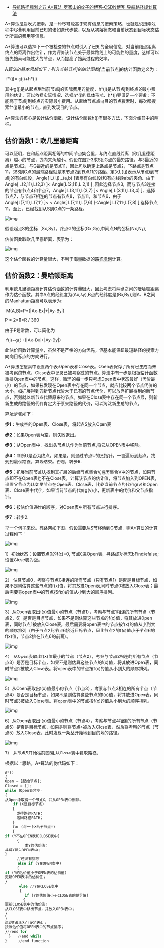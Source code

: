 - [导航路径规划之五 A*算法_罗家山的蚊子的博客-CSDN博客_导航路径规划算法](https://blog.csdn.net/autonavi2012/article/details/80923431)

 A*算法是启发式搜索，是一种尽可能基于现有信息的搜索策略，也就是说搜索过程中尽量利用目前已知的诸如迭代步数，以及从初始状态和当前状态到目标状态估计所需的费用等信息。

  A*算法可以选择下一个被检查的节点时引入了已知的全局信息，对当前结点距离终点的距离作出估计，作为评价该节点处于最优路线上的可能性的量度，这样可以首先搜索可能性大的节点，从而提高了搜索过程的效率。

  A*算法的基本思想如下：引入当前节点j的估计函数f*,当前节点j的估计函数定义为：

​              f*(j)= g(j)+h*(j)

其中g(j)是从起点到当前节点j的实际费用的量度，h*(j)是从节点j到终点的最小费用的估计，可以依据实际情况，选择h*(j)的具体形式，h*(j)要满足一个要求：不能高于节点j到终点的实际最小费用。从起始节点点向目的节点搜索时，每次都搜索f*(j)最小的节点，直到发现目的节点。

A*算法的核心是设计估价函数，设计估价函数h(j)有很多方法，下面介绍其中的两种。

## **估价函数1：欧几里德距离**

可以证明，在和起点距离相等的中间节点集合里，与终点直线距离（欧几里德距离）越小的节点，方向夹角越小。假设在图2-3求S到G点的最短路径，与S最近的点是节点2，与G最近的是节点11，因此可以确定上路点是节点2，下路点是节点11，求S到G点的最短路径就是求节点2到节点11的路径。定义L(i,j)表示从节点i到节点j的有向线段，Angle[ L(I,j),L(a,b) ]表示有向线段ij和有向线段ab的夹角。由于Angle[ L(2,11),L(2,3) ]< Angle[L(2,11),L(2,1) ] ,因此选择节点3，而与节点3连接的节点有节点4和节点7，Angle[ L(3,11),L(3,7) ]< Angle[ L(3,11),L(3,4) ]，选择节点7，与节点7相连的节点有节点8，节点11，和节点6，由于Angle[L(7,11),L(7,11) ]< < Angle[ L(7,11),L(7,6) ]<Angle[ L(7,11),L(7,8) ],选择节点11，至此，已经找到从S到G点的一条路径。

![img](https://img-blog.csdn.net/20180705104608664?watermark/2/text/aHR0cHM6Ly9ibG9nLmNzZG4ubmV0L2F1dG9uYXZpMjAxMg==/font/5a6L5L2T/fontsize/400/fill/I0JBQkFCMA==/dissolve/70)



假设起点S的坐标（Sx,Sy），终点G的坐标(Gx,Gy),中间点N的坐标(Nx,Ny),

估价函数取欧几里德距离，表示为：

![img](https://img-blog.csdn.net/20180705104627982?watermark/2/text/aHR0cHM6Ly9ibG9nLmNzZG4ubmV0L2F1dG9uYXZpMjAxMg==/font/5a6L5L2T/fontsize/400/fill/I0JBQkFCMA==/dissolve/70)



这个估价函数的计算量很大，不利于海量数据的[路径规划](https://so.csdn.net/so/search?q=路径规划&spm=1001.2101.3001.7020)计算。

## **估价函数2：曼哈顿距离**

利用欧几里德距离计算估价函数的计算量很大，因此考虑将两点之间的曼哈顿距离作为估价函数。其中A点的经纬度为(Ax,Ay),B点的经纬度是(Bx,By),则A、B之间的Manhattan距离可以表示为:

​               M(A,B)=P*(|Ax-Bx|+|Ay-By|)

P = 2*∏*R / 360

由于P是常数，可以简化为

​               f(j)=g(j)+(|Ax-Bx|+|Ay-By|)

此估价函数计算量小，虽然不是严格的方向优先，但基本能保证最短路径的搜索方向向目标点的方向进行。

​    A*算法在搜索中设置两个表:Open表和Close表。Open表保存了所有已生成而未被考察的节点，Close表中记录已被考察过的节点。算法中有一步是根据估计函数重排Open表中的节点，这样，循环的每一步只考虑Open表中状态最好（代价最小）的节点，如果被发现在Open表中存在同一个节点，就应比较两个节点代价的大小，如扩展得到的新节点代价大于已有的节点代价，可以放弃扩展得到的新节点，否则就以新节点代替原来的节点。如果在Close表中存在同一个节点号，则新新生成的路径的代价肯定大于原来路径的代价，可以淘汰新生成的节点。

算法步骤如下：

**步1**：生成空的Open表、Close表，将起点S放入Open表

**步2**：如果Open表为空，则失败退出。

**步3**：从Open表中，找出头节点U,作为当前节点,将它从OPEN表中移除。

**步4**：判断U是否为终点，如果是，则通过节点U的父指针，一直遍历到起点，找到到最优路径，算法结束。否则，转步5.

**步5**：扩展当前节点U,找到其扩展的后继节点集合V,遍历集合V中的节点，如果节点即不在Open表也不在Close表，计算该节点的估计值，将节点加入到OPEN表，设置父节点为U.如果节点在Open表、Close表，比较当前节点的代价g(v)和Open表、Close表中代价，如果当前节点的代价g(v)小，更新表中的代价和父节点指针。

**步6**：按估价值递增的顺序，对Open表中所有节点进行排序。

**步7**：转步2.

举一个例子来说。有路网如下图，假设需要从S节移动到G节点，则A*算法的计算过程如下：

![img](https://img-blog.csdn.net/20180705104803134?watermark/2/text/aHR0cHM6Ly9ibG9nLmNzZG4ubmV0L2F1dG9uYXZpMjAxMg==/font/5a6L5L2T/fontsize/400/fill/I0JBQkFCMA==/dissolve/70)



1）初始状态：设置节点0的f(x)=0, 节点0进Open表，寻路成功标志bFind为false;设置Close表为空。



![img](https://img-blog.csdn.net/20180705104829763?watermark/2/text/aHR0cHM6Ly9ibG9nLmNzZG4ubmV0L2F1dG9uYXZpMjAxMg==/font/5a6L5L2T/fontsize/400/fill/I0JBQkFCMA==/dissolve/70)



2） 估算节点0，考察与节点0相连的所有节点（只有节点1）是否是目标节点，如果不是则估算这些节点的f(x)值，将其放进Open表,同时节点0被放入Close表；最后需要将open表中的节点按f(x)的值从小到大的顺序排列。

![img](https://img-blog.csdn.net/20180705104914411?watermark/2/text/aHR0cHM6Ly9ibG9nLmNzZG4ubmV0L2F1dG9uYXZpMjAxMg==/font/5a6L5L2T/fontsize/400/fill/I0JBQkFCMA==/dissolve/70)



3）从Open表取出f(x)值最小的节点（节点1），考察与节点1相连的所有节点（节点2，6）是否是目标节点，如果不是则估算这些节点的f(x)值，将其放进Open表，同时节点1被放入Close表。最后需要将open表中的节点按f(x)的值从小到大的顺序排列（由于节点2比节点6接近目标节点，因此节点2的f(x)值小于节点6的f(x)值，节点2排在节点6的前面）。

![img](https://img-blog.csdn.net/20180705104941960?watermark/2/text/aHR0cHM6Ly9ibG9nLmNzZG4ubmV0L2F1dG9uYXZpMjAxMg==/font/5a6L5L2T/fontsize/400/fill/I0JBQkFCMA==/dissolve/70)



4） 从Open表取出f(x)值最小的节点（节点2），考察与节点2相连的所有节点（节点3）是否是目标节点，如果不是则估算这些节点的f(x)值，将其放进Open表，同时节点2被放入Close表。将open表中的节点按f(x)的值从小到大的顺序排列。

![img](https://img-blog.csdn.net/20180705105007860?watermark/2/text/aHR0cHM6Ly9ibG9nLmNzZG4ubmV0L2F1dG9uYXZpMjAxMg==/font/5a6L5L2T/fontsize/400/fill/I0JBQkFCMA==/dissolve/70)

5）从Open表取出f(x)值最小的节点（节点3），考察与节点3相连的所有节点（节点4）是否是目标节点，如果不是则估算这些节点的f(x)值，将其放进Open表，同时节点3被放入Close表。将open表中的节点按f(x)的值从小到大的顺序排列。

![img](https://img-blog.csdn.net/20180705105031347?watermark/2/text/aHR0cHM6Ly9ibG9nLmNzZG4ubmV0L2F1dG9uYXZpMjAxMg==/font/5a6L5L2T/fontsize/400/fill/I0JBQkFCMA==/dissolve/70)



6）从Open表取出f(x)值最小的节点（节点4），考察与节点4相连的所有节点（节点5）是否是目标节点，如果是则将节点4被放入Close表，然后将考察的节点（节点5）放入Close表，此时发现一条丛开始地到目的地的路径。

![img](https://img-blog.csdn.net/20180705105102358?watermark/2/text/aHR0cHM6Ly9ibG9nLmNzZG4ubmV0L2F1dG9uYXZpMjAxMg==/font/5a6L5L2T/fontsize/400/fill/I0JBQkFCMA==/dissolve/70)

7） 从节点5开始往前回溯,从Close表中提取路径。



根据以上思路，A*算法的伪代码如下：

```python
A*()
{
Open = [起始节点];
Closed = [];
while (Open表非空)
{
从Open中取得一个节点X，并从OPEN表中删除。
　  if (X是目标节点)
　　{
　　  求得路径PATH；
　　  返回路径PATH；
　　}
　　for (每一个X的子节点Y)
　　{
if (Y不在OPEN表和CLOSE表中)
　　  {
         求Y的估价值；
并将Y插入OPEN表中；
}
　　  //还没有排序
　    else if (Y在OPEN表中)
　　  {
if (Y的估价值小于OPEN表的估价值)
更新OPEN表中的估价值；
}
　　   else //Y在CLOSE表中
　     {
         if (Y的估价值小于CLOSE表的估价值)
　　     {
更新CLOSE表中的估价值；
从CLOSE表中移出节点，并放入OPEN表中；
}
}
将X节点插入CLOSE表中；
按照估价值将OPEN表中的节点排序；
}//end for
　}   //end while
}     //end function
```